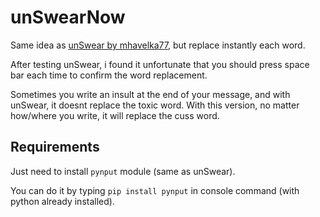 
# unSwearNow

Same idea as [unSwear by mhavelka77](https://github.com/mhavelka77/unSwear), but replace instantly each word.  
  
After testing unSwear, i found it unfortunate that you should press space bar each time to confirm the word replacement.   
  
Sometimes you write an insult at the end of your message, and with unSwear, it doesnt replace the toxic word. With this version, no matter how/where you write, it will replace the cuss word.


## Requirements 

Just need to install `pynput` module (same as unSwear).  
  
You can do it by typing `pip install pynput` in console command (with python already installed).
